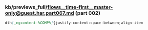 ### kb/previews_full/flows__time-first__master-only@guest.har.part067.md (part 002)

```md
dth[_ngcontent-%COMP%]{justify-content:space-between;align-item
```

```
